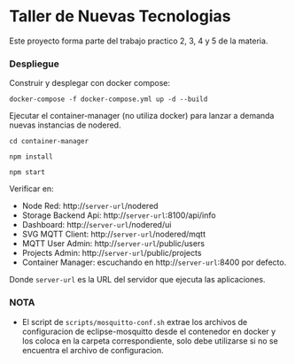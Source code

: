 # Taller de Nuevas Tecnologias

Este proyecto forma parte del trabajo practico 2, 3, 4 y 5 de la materia.


### Despliegue
Construir y desplegar con docker compose:

```
docker-compose -f docker-compose.yml up -d --build
```

Ejecutar el container-manager (no utiliza docker) para lanzar a demanda nuevas instancias de nodered.

```
cd container-manager

npm install

npm start
```

Verificar en: 
* Node Red: http://`server-url`/nodered
* Storage Backend Api: http://`server-url`:8100/api/info
* Dashboard: http://`server-url`/nodered/ui
* SVG MQTT Client: http://`server-url`/nodered/mqtt
* MQTT User Admin: http://`server-url`/public/users
* Projects Admin: http://`server-url`/public/projects
* Container Manager: escuchando en http://`server-url`:8400 por defecto.

Donde `server-url` es la URL del servidor que ejecuta las aplicaciones.

### NOTA

* El script de `scripts/mosquitto-conf.sh` extrae los archivos de configuracion de eclipse-mosquitto desde el contenedor en docker y los coloca en la carpeta correspondiente, solo debe utilizarse si no se encuentra el archivo de configuracion.

